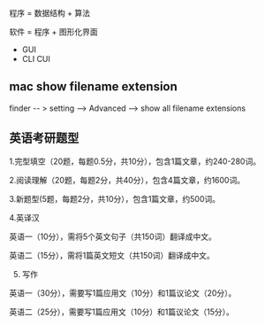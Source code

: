 程序 = 数据结构 + 算法


软件 = 程序 + 图形化界面


- GUI
- CLI CUI

## mac show filename extension
finder -- > setting --> Advanced --> show all filename extensions


## 英语考研题型
1.完型填空（20题，每题0.5分，共10分），包含1篇文章，约240-280词。

2.阅读理解（20题，每题2分，共40分），包含4篇文章，约1600词。

3.新题型(5题，每题2分，共10分），包含1篇文章，约500词。

4.英译汉

英语一（10分），需将5个英文句子（共150词）翻译成中文。

英语二（15分），需将1篇英文短文（共150词）翻译成中文。

5. 写作

英语一（30分），需要写1篇应用文（10分）和1篇议论文（20分）。

英语二（25分），需要写1篇应用文（10分）和1篇议论文（15分）。